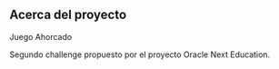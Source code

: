 ## Acerca del proyecto
Juego Ahorcado

Segundo challenge  propuesto por el proyecto Oracle Next Education.



